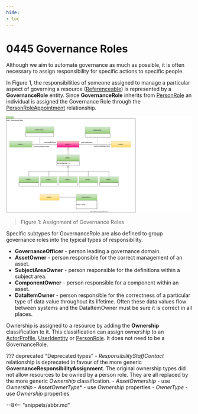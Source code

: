 ```yaml
---
hide:
- toc
---
```


<!-- SPDX-License-Identifier: CC-BY-4.0 -->
<!-- Copyright Contributors to the ODPi Egeria project. -->

# 0445 Governance Roles

Although we aim to automate governance as much as possible, it is often necessary to
assign responsibility for specific actions to specific people.

In Figure 1, the responsibilities of someone assigned to manage a
particular aspect of governing a resource ([Referenceable](/types/0/0010-Base-Model))
is represented by a **GovernanceRole** entity.
Since **GovernanceRole** inherits from [PersonRole](/types/1/0112-People)
an individual is assigned the Governance Role through the [PersonRoleAppointment](/types/1/0112-People)
relationship.

![UML](0445-Governance-Roles.svg)
> Figure 1: Assignment of Governance Roles

Specific subtypes for GovernanceRole are also defined to group governance roles into
the typical types of responsibility.

* **GovernanceOfficer** - person leading a governance domain.
* **AssetOwner** - person responsible for the correct management of an asset.
* **SubjectAreaOwner** - person responsible for the definitions within a subject area.
* **ComponentOwner** - person responsible for a component within an asset.
* **DataItemOwner** - person responsible for the correctness of a particular type of data value throughout its
lifetime.  Often these data values flow between systems and the DataItemOwner must be sure it is correct in all places.

Ownership is assigned to a resource by adding the **Ownership** classification to it.
This classification can assign ownership to an [ActorProfile](/1/0110-Actors),
[UserIdentity](/types/1/0110-Actors) or [PersonRole](/types/1/0112-People).
It does not need to be a GovernanceRole.

??? deprecated "Deprecated types"
    - *ResponsibilityStaffContact* relationship is deprecated in favour of the more generic **GovernanceResponsibilityAssignment**.
    The original ownership types did not allow resources to be owned by a person role. They are all replaced by the more generic *Ownership* classification.
    - *AssetOwnership* - use *Ownership*
    - *AssetOwnerType** - use *Ownership* properties
    - *OwnerType* - use *Ownership* properties

--8<-- "snippets/abbr.md"